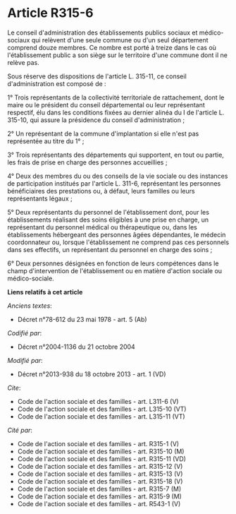 # Article R315-6

Le conseil d'administration des établissements publics sociaux et médico-sociaux qui relèvent d'une seule commune ou d'un
seul département comprend douze membres. Ce nombre est porté à treize dans le cas où l'établissement public a son siège sur
le territoire d'une commune dont il ne relève pas. 

Sous réserve des dispositions de l'article L. 315-11, ce conseil d'administration est composé de : 

1° Trois représentants de la collectivité territoriale de rattachement, dont le maire ou le président du conseil
départemental ou leur représentant respectif, élu dans les conditions fixées au dernier alinéa du I de l'article L. 315-10,
qui assure la présidence du conseil d'administration ; 

2° Un représentant de la commune d'implantation si elle n'est pas représentée au titre du 1° ; 

3° Trois représentants des départements qui supportent, en tout ou partie, les frais de prise en charge des personnes
accueillies ; 

4° Deux des membres du ou des conseils de la vie sociale ou des instances de participation institués par l'article L. 311-6,
représentant les personnes bénéficiaires des prestations ou, à défaut, leurs familles ou leurs représentants légaux ; 

5° Deux représentants du personnel de l'établissement dont, pour les établissements réalisant des soins éligibles à une prise
en charge, un représentant du personnel médical ou thérapeutique ou, dans les établissements hébergeant des personnes âgées
dépendantes, le médecin coordonnateur ou, lorsque l'établissement ne comprend pas ces personnels dans ses effectifs, un
représentant du personnel en charge des soins ; 

6° Deux personnes désignées en fonction de leurs compétences dans le champ d'intervention de l'établissement ou en matière
d'action sociale ou médico-sociale.

**Liens relatifs à cet article**

_Anciens textes_:

  - Décret n°78-612 du 23 mai 1978 - art. 5 (Ab)

_Codifié par_:

  - Décret n°2004-1136 du 21 octobre 2004

_Modifié par_:

  - Décret n°2013-938 du 18 octobre 2013 - art. 1 (VD)

_Cite_:

  - Code de l'action sociale et des familles - art. L311-6 (V)
  - Code de l'action sociale et des familles - art. L315-10 (VT)
  - Code de l'action sociale et des familles - art. L315-11 (VT)

_Cité par_:

  - Code de l'action sociale et des familles - art. R315-1 (V)
  - Code de l'action sociale et des familles - art. R315-10 (M)
  - Code de l'action sociale et des familles - art. R315-11 (VD)
  - Code de l'action sociale et des familles - art. R315-12 (V)
  - Code de l'action sociale et des familles - art. R315-13 (V)
  - Code de l'action sociale et des familles - art. R315-18 (V)
  - Code de l'action sociale et des familles - art. R315-7 (M)
  - Code de l'action sociale et des familles - art. R315-9 (M)
  - Code de l'action sociale et des familles - art. R543-1 (V)
